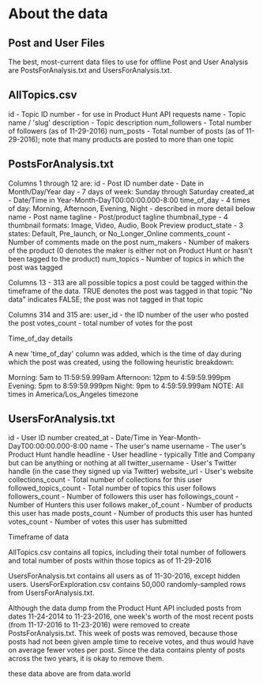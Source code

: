 # About the data

## Post and User Files 

The best, most-current data files to use for offline Post and User Analysis are PostsForAnalysis.txt and UsersForAnalysis.txt. 

## AllTopics.csv

id - Topic ID number - for use in Product Hunt API requests
name - Topic name / 'slug'
description - Topic description
num_followers - Total number of followers (as of 11-29-2016)
num_posts - Total number of posts (as of 11-29-2016); note that many products are posted to more than one topic

## PostsForAnalysis.txt 
Columns 1 through 12 are:
id - Post ID number
date - Date in Month/Day/Year
day - 7 days of week: Sunday through Saturday
created_at - Date/Time in Year-Month-DayT00:00:00.000-8:00
time_of_day - 4 times of day: Morning, Afternoon, Evening, Night - described in more detail below
name - Post name
tagline - Post/product tagline
thumbnail_type - 4 thumbnail formats: Image, Video, Audio, Book Preview
product_state - 3 states: Default, Pre_launch, or No_Longer_Online
comments_count - Number of comments made on the post
num_makers - Number of makers of the product (0 denotes the maker is either not on Product Hunt or hasn't been tagged to the product)
num_topics - Number of topics in which the post was tagged

Columns 13 - 313 are all possible topics a post could be tagged within the timeframe of the data.
TRUE denotes the post was tagged in that topic
"No data" indicates FALSE; the post was not tagged in that topic

Columns 314 and 315 are:
user_id - the ID number of the user who posted the post
votes_count - total number of votes for the post

Time_of_day details

A new 'time_of_day' column was added, which is the time of day during which the post was created, using the following heuristic breakdown:

Morning: 5am to 11:59:59.999am
Afternoon: 12pm to 4:59:59.999pm
Evening: 5pm to 8:59:59.999pm
Night: 9pm to 4:59:59.999am
NOTE: All times in America/Los_Angeles timezone


## UsersForAnalysis.txt 

id - User ID number
created_at - Date/Time in Year-Month-DayT00:00:00.000-8:00
name - The user's name
username - The user's Product Hunt handle
headline - User headline - typically Title and Company but can be anything or nothing at all
twitter_username - User's Twitter handle (in the case they signed up via Twitter)
website_url - User's website
collections_count - Total number of collections for this user
followed_topics_count - Total number of topics this user follows
followers_count - Number of followers this user has
followings_count - Number of Hunters this user follows
maker_of_count - Number of products this user has made
posts_count - Number of products this user has hunted
votes_count - Number of votes this user has submitted

Timeframe of data

AllTopics.csv contains all topics, including their total number of followers and total number of posts within those topics as of 11-29-2016

UsersForAnalysis.txt contains all users as of 11-30-2016, except hidden users. UsersForExploration.csv contains 50,000 randomly-sampled rows from UsersForAnalysis.txt.

Although the data dump from the Product Hunt API included posts from dates 11-24-2014 to 11-23-2016, one week's worth of the most recent posts (from 11-17-2016 to 11-23-2016) were removed to create PostsForAnalysis.txt.
This week of posts was removed, because those posts had not been given ample time to receive votes, and thus would have on average fewer votes per post. Since the data contains plenty of posts across the two years, 
it is okay to remove them. 

these data above are from data.world 
